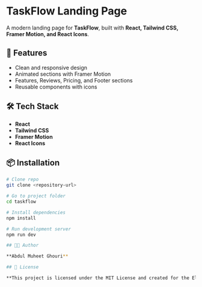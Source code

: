 # TaskFlow Landing Page

A modern landing page for **TaskFlow**, built with **React, Tailwind CSS, Framer Motion, and React Icons**.  

## 🚀 Features
- Clean and responsive design  
- Animated sections with Framer Motion  
- Features, Reviews, Pricing, and Footer sections  
- Reusable components with icons  

## 🛠️ Tech Stack
- **React**  
- **Tailwind CSS**  
- **Framer Motion**  
- **React Icons**  

## 📦 Installation
```bash
# Clone repo
git clone <repository-url>

# Go to project folder
cd taskflow

# Install dependencies
npm install

# Run development server
npm run dev

## 👨‍💻 Author

**Abdul Muheet Ghouri**

## 📄 License

**This project is licensed under the MIT License and created for the Elevvo Pathaway Internship Program.**